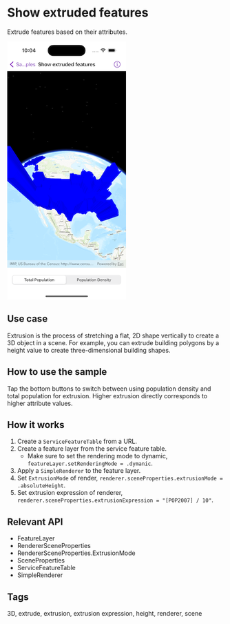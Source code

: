 # Show extruded features

Extrude features based on their attributes.

![Image of show extruded features](show-extruded-features.png)

## Use case

Extrusion is the process of stretching a flat, 2D shape vertically to create a 3D object in a scene. For example, you can extrude building polygons by a height value to create three-dimensional building shapes.

## How to use the sample

Tap the bottom buttons to switch between using population density and total population for extrusion. Higher extrusion directly corresponds to higher attribute values.

## How it works

1. Create a `ServiceFeatureTable` from a URL.
2. Create a feature layer from the service feature table.
   * Make sure to set the rendering mode to dynamic, `featureLayer.setRenderingMode = .dymanic`.
3. Apply a `SimpleRenderer` to the feature layer.
4. Set `ExtrusionMode` of render, `renderer.sceneProperties.extrusionMode = .absoluteHeight`.
5. Set extrusion expression of renderer, `renderer.sceneProperties.extrusionExpression = "[POP2007] / 10"`.

## Relevant API

* FeatureLayer
* RendererSceneProperties
* RendererSceneProperties.ExtrusionMode
* SceneProperties
* ServiceFeatureTable
* SimpleRenderer

## Tags

3D, extrude, extrusion, extrusion expression, height, renderer, scene
